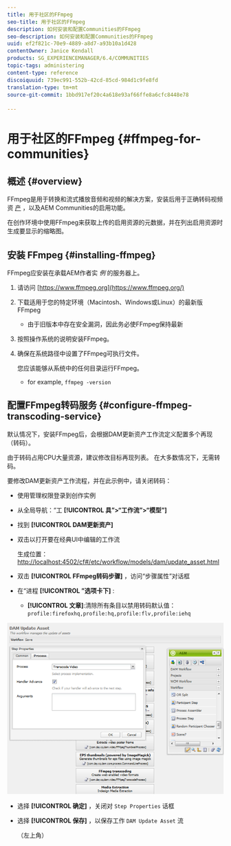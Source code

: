 ```yaml
---
title: 用于社区的FFmpeg
seo-title: 用于社区的FFmpeg
description: 如何安装和配置Communities的FFmpeg
seo-description: 如何安装和配置Communities的FFmpeg
uuid: ef2f821c-70e9-4889-a8d7-a93b10a1d428
contentOwner: Janice Kendall
products: SG_EXPERIENCEMANAGER/6.4/COMMUNITIES
topic-tags: administering
content-type: reference
discoiquuid: 739ec991-552b-42cd-85cd-984d1c9fe8fd
translation-type: tm+mt
source-git-commit: 1bbd917ef20c4a618e93af66ffe8a6cfc8448e78

---
```



# 用于社区的FFmpeg {#ffmpeg-for-communities}

## 概述 {#overview}

FFmpeg是用于转换和流式播放音频和视频的解决方案，安装后用于正确转码视频资 [产](../../help/sites-authoring/default-components-foundation.md#video) ，以及AEM Communities的启用功能。

在创作环境中使用FFmpeg来获取上传的启用资源的元数据，并在列出启用资源时生成要显示的缩略图。

## 安装 FFmpeg {#installing-ffmpeg}

FFmpeg应安装在承载AEM作者实 *例* 的服务器上。

1. 请访问 [https://www.ffmpeg.org](https://www.ffmpeg.org/)
1. 下载适用于您的特定环境（Macintosh、Windows或Linux）的最新版FFmpeg

   * 由于旧版本中存在安全漏洞，因此务必使FFmpeg保持最新

1. 按照操作系统的说明安装FFmpeg。

1. 确保在系统路径中设置了FFmpeg可执行文件。

   您应该能够从系统中的任何目录运行FFmpeg。

   * for example, `ffmpeg -version`

## 配置FFmpeg转码服务 {#configure-ffmpeg-transcoding-service}

默认情况下，安装FFmpeg后，会根据DAM更新资产工作流定义配置多个再现（转码）。

由于转码占用CPU大量资源，建议修改目标再现列表。 在大多数情况下，无需转码。

要修改DAM更新资产工作流程，并在此示例中，请关闭转码：

* 使用管理权限登录到创作实例
* 从全局导航：“工 **[!UICONTROL 具”>“工作流”>“模型”]**
* 找到 **[!UICONTROL DAM更新资产]**
* 双击以打开要在经典UI中编辑的工作流

   生成位置： [http://localhost:4502/cf#/etc/workflow/models/dam/update_asset.html](http://localhost:4502/cf#/etc/workflow/models/dam/update_asset.html)

* 双击 **[!UICONTROL FFmpeg转码步骤]** ，访问“步骤属性”对话框
* 在“进程 **[!UICONTROL ”选项卡下]** :

   * **[!UICONTROL 文章]**:清除所有条目以禁用转码默认值： `profile:firefoxhq,profile:hq,profile:flv,profile:iehq`

![chlimage_1-372](assets/chlimage_1-372.png)

* 选择 **[!UICONTROL 确定]** ，关闭对 `Step Properties` 话框

* 选择 **[!UICONTROL 保存]** ，以保存工作 `DAM Update Asset` 流

   （左上角）

